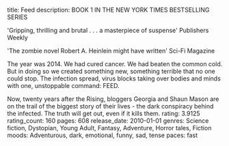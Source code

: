 title: Feed
description: BOOK 1 IN THE NEW YORK TIMES BESTSELLING SERIES

'Gripping, thrilling and brutal . . . a masterpiece of suspense' Publishers Weekly

'The zombie novel Robert A. Heinlein might have written' Sci-Fi Magazine

The year was 2014. We had cured cancer. We had beaten the common cold. But in doing so we created something new, something terrible that no one could stop. The infection spread, virus blocks taking over bodies and minds with one, unstoppable command: FEED.

Now, twenty years after the Rising, bloggers Georgia and Shaun Mason are on the trail of the biggest story of their lives - the dark conspiracy behind the infected. The truth will get out, even if it kills them.
rating: 3.9125
rating_count: 160
pages: 608
release_date: 2010-01-01
genres: Science fiction, Dystopian, Young Adult, Fantasy, Adventure, Horror tales, Fiction
moods: Adventurous, dark, emotional, funny, sad, tense
paces: fast